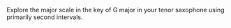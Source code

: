 Explore the major scale in the key of G major in your tenor saxophone using primarily second intervals.